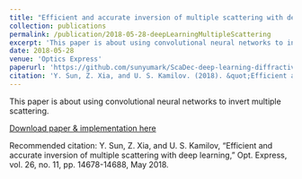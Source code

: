 ```yaml
---
title: "Efficient and accurate inversion of multiple scattering with deep learning"
collection: publications
permalink: /publication/2018-05-28-deepLearningMultipleScattering
excerpt: 'This paper is about using convolutional neural networks to invert multiple scattering.'
date: 2018-05-28
venue: 'Optics Express'
paperurl: 'https://github.com/sunyumark/ScaDec-deep-learning-diffractive-tomography'
citation: 'Y. Sun, Z. Xia, and U. S. Kamilov. (2018). &quot;Efficient and accurate inversion of multiple scattering with deep learning.&quot; <i>Optics Express</i>. 28(11).'
---
```

This paper is about using convolutional neural networks to invert multiple scattering.

[Download paper & implementation here](https://github.com/sunyumark/ScaDec-deep-learning-diffractive-tomography)

Recommended citation: Y. Sun, Z. Xia, and U. S. Kamilov, “Efficient and accurate inversion of multiple scattering with deep learning,” Opt. Express, vol. 26, no. 11, pp. 14678-14688, May 2018.
